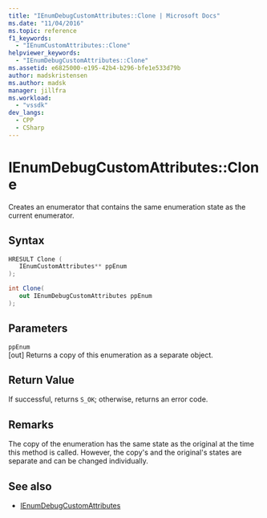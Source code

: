 ```yaml
---
title: "IEnumDebugCustomAttributes::Clone | Microsoft Docs"
ms.date: "11/04/2016"
ms.topic: reference
f1_keywords:
  - "IEnumCustomAttributes::Clone"
helpviewer_keywords:
  - "IEnumDebugCustomAttributes::Clone"
ms.assetid: e6825000-e195-42b4-b296-bfe1e533d79b
author: madskristensen
ms.author: madsk
manager: jillfra
ms.workload:
  - "vssdk"
dev_langs:
  - CPP
  - CSharp
---
```

# IEnumDebugCustomAttributes::Clone
Creates an enumerator that contains the same enumeration state as the current enumerator.

## Syntax

```cpp
HRESULT Clone ( 
   IEnumCustomAttributes** ppEnum
);
```

```csharp
int Clone(
   out IEnumDebugCustomAttributes ppEnum
);
```

## Parameters
`ppEnum`\
[out] Returns a copy of this enumeration as a separate object.

## Return Value
 If successful, returns `S_OK`; otherwise, returns an error code.

## Remarks
 The copy of the enumeration has the same state as the original at the time this method is called. However, the copy's and the original's states are separate and can be changed individually.

## See also
- [IEnumDebugCustomAttributes](../../../extensibility/debugger/reference/ienumdebugcustomattributes.md)